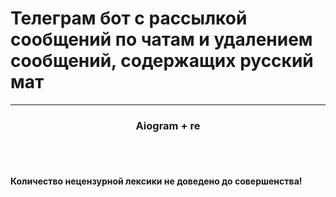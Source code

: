 # Телеграм бот с рассылкой сообщений по чатам и удалением сообщений, содержащих русский мат

---
### <center>Aiogram + re</center>
<br><br>
#### Количество нецензурной лексики не доведено до совершенства!

